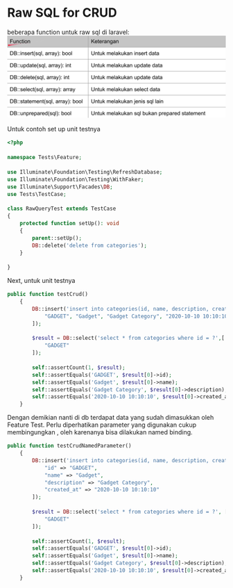 # Raw SQL for CRUD
beberapa function untuk raw sql di laravel:
![alt text](image.png)

Untuk contoh set up unit testnya
```php
<?php

namespace Tests\Feature;

use Illuminate\Foundation\Testing\RefreshDatabase;
use Illuminate\Foundation\Testing\WithFaker;
use Illuminate\Support\Facades\DB;
use Tests\TestCase;

class RawQueryTest extends TestCase
{
    protected function setUp(): void
    {
        parent::setUp();
        DB::delete('delete from categories');
    }

}
```

Next, untuk unit testnya
```php
public function testCrud()
    {
        DB::insert('insert into categories(id, name, description, created_at) values (?,?,?,?)', [
            "GADGET", "Gadget", "Gadget Category", "2020-10-10 10:10:10"
        ]);

        $result = DB::select('select * from categories where id = ?',[
            "GADGET"
        ]);

        self::assertCount(1, $result);
        self::assertEquals('GADGET', $result[0]->id);
        self::assertEquals('Gadget', $result[0]->name);
        self::assertEquals('Gadget Category', $result[0]->description);
        self::assertEquals('2020-10-10 10:10:10', $result[0]->created_at);
    }
```
Dengan demikian nanti di db terdapat data yang sudah dimasukkan oleh Feature Test. Perlu diperhatikan parameter yang digunakan cukup membingungkan , oleh karenanya bisa dilakukan named binding.
```php
public function testCrudNamedParameter()
    {
        DB::insert('insert into categories(id, name, description, created_at) values (:id,:name,:description,:created_at)', [
            "id" => "GADGET",
            "name" => "Gadget",
            "description" => "Gadget Category",
            "created_at" => "2020-10-10 10:10:10"
        ]);

        $result = DB::select('select * from categories where id = ?', [
            "GADGET"
        ]);

        self::assertCount(1, $result);
        self::assertEquals('GADGET', $result[0]->id);
        self::assertEquals('Gadget', $result[0]->name);
        self::assertEquals('Gadget Category', $result[0]->description);
        self::assertEquals('2020-10-10 10:10:10', $result[0]->created_at);
    }
```